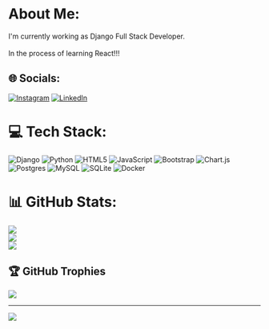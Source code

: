 # About Me:
I'm currently working as Django Full Stack Developer.<br><br>In the process of learning React!!!


## 🌐 Socials:
[![Instagram](https://img.shields.io/badge/Instagram-%23E4405F.svg?logo=Instagram&logoColor=white)](https://instagram.com/_sn0opi) [![LinkedIn](https://img.shields.io/badge/LinkedIn-%230077B5.svg?logo=linkedin&logoColor=white)](https://linkedin.com/in/geoorgex) 

# 💻 Tech Stack:
![Django](https://img.shields.io/badge/django-%23092E20.svg?style=for-the-badge&logo=django&logoColor=white) ![Python](https://img.shields.io/badge/python-3670A0?style=for-the-badge&logo=python&logoColor=ffdd54) ![HTML5](https://img.shields.io/badge/html5-%23E34F26.svg?style=for-the-badge&logo=html5&logoColor=white) ![JavaScript](https://img.shields.io/badge/javascript-%23323330.svg?style=for-the-badge&logo=javascript&logoColor=%23F7DF1E) ![Bootstrap](https://img.shields.io/badge/bootstrap-%238511FA.svg?style=for-the-badge&logo=bootstrap&logoColor=white) ![Chart.js](https://img.shields.io/badge/chart.js-F5788D.svg?style=for-the-badge&logo=chart.js&logoColor=white) ![Postgres](https://img.shields.io/badge/postgres-%23316192.svg?style=for-the-badge&logo=postgresql&logoColor=white) ![MySQL](https://img.shields.io/badge/mysql-%2300000f.svg?style=for-the-badge&logo=mysql&logoColor=white) ![SQLite](https://img.shields.io/badge/sqlite-%2307405e.svg?style=for-the-badge&logo=sqlite&logoColor=white) ![Docker](https://img.shields.io/badge/docker-%230db7ed.svg?style=for-the-badge&logo=docker&logoColor=white)
# 📊 GitHub Stats:
![](https://github-readme-stats.vercel.app/api?username=Africa-t0t0&theme=dark&hide_border=false&include_all_commits=true&count_private=true)<br/>
![](https://github-readme-streak-stats.herokuapp.com/?user=Africa-t0t0&theme=dark&hide_border=false)<br/>
![](https://github-readme-stats.vercel.app/api/top-langs/?username=Africa-t0t0&theme=dark&hide_border=false&include_all_commits=true&count_private=true&layout=compact)

## 🏆 GitHub Trophies
![](https://github-profile-trophy.vercel.app/?username=Africa-t0t0&theme=radical&no-frame=false&no-bg=true&margin-w=4)

---
[![](https://visitcount.itsvg.in/api?id=Africa-t0t0&icon=0&color=0)](https://visitcount.itsvg.in)

<!-- Proudly created with GPRM ( https://gprm.itsvg.in ) -->
